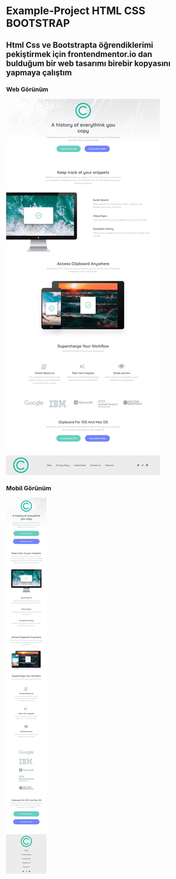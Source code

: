 ﻿# Example-Project HTML CSS BOOTSTRAP


## Html Css ve Bootstrapta öğrendiklerimi pekiştirmek için frontendmentor.io dan bulduğum bir web tasarımı birebir kopyasını yapmaya çalıştım


### Web Görünüm
![](design/screencapture-127-0-0-1-5500-examplePageForPortfolio-index-html-2022-09-07-15_07_58.png)

### Mobil Görünüm
![](design/screencapture-127-0-0-1-5500-examplePageForPortfolio-index-html-2022-09-07-14_59_46.png)
